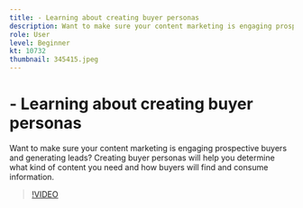 ```yaml
---
title: - Learning about creating buyer personas
description: Want to make sure your content marketing is engaging prospective buyers and generating leads? Creating buyer personas will help you determine what kind of cont… (Descriptions should be between 60 and 160 characters)
role: User
level: Beginner
kt: 10732
thumbnail: 345415.jpeg
---
```


# - Learning about creating buyer personas

Want to make sure your content marketing is engaging prospective buyers and generating leads? Creating buyer personas will help you determine what kind of content you need and how buyers will find and consume information.

>[!VIDEO](https://video.tv.adobe.com/v/345415/?quality=12&learn=on)
